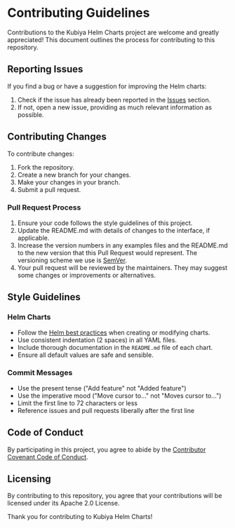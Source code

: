 # Contributing Guidelines

Contributions to the Kubiya Helm Charts project are welcome and greatly appreciated! This document outlines the process for contributing to this repository.

## Reporting Issues

If you find a bug or have a suggestion for improving the Helm charts:

1. Check if the issue has already been reported in the [Issues](https://github.com/kubiya/helm-charts/issues) section.
2. If not, open a new issue, providing as much relevant information as possible.

## Contributing Changes

To contribute changes:

1. Fork the repository.
2. Create a new branch for your changes.
3. Make your changes in your branch.
4. Submit a pull request.

### Pull Request Process

1. Ensure your code follows the style guidelines of this project.
2. Update the README.md with details of changes to the interface, if applicable.
3. Increase the version numbers in any examples files and the README.md to the new version that this Pull Request would represent. The versioning scheme we use is [SemVer](http://semver.org/).
4. Your pull request will be reviewed by the maintainers. They may suggest some changes or improvements or alternatives.

## Style Guidelines

### Helm Charts

- Follow the [Helm best practices](https://helm.sh/docs/chart_best_practices/) when creating or modifying charts.
- Use consistent indentation (2 spaces) in all YAML files.
- Include thorough documentation in the `README.md` file of each chart.
- Ensure all default values are safe and sensible.

### Commit Messages

- Use the present tense ("Add feature" not "Added feature")
- Use the imperative mood ("Move cursor to..." not "Moves cursor to...")
- Limit the first line to 72 characters or less
- Reference issues and pull requests liberally after the first line

## Code of Conduct

By participating in this project, you agree to abide by the [Contributor Covenant Code of Conduct](CODE_OF_CONDUCT.md).

## Licensing

By contributing to this repository, you agree that your contributions will be licensed under its Apache 2.0 License.

Thank you for contributing to Kubiya Helm Charts!